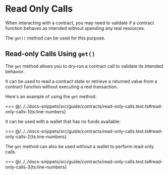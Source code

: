 # Read Only Calls

When interacting with a contract, you may need to validate if a contract function behaves as intended without spending any real resources.

The `get()` method can be used for this purpose.

## Read-only Calls Using `get()`

The `get` method allows you to dry-run a contract call to validate its intended behavior.

It can be used to read a contract state or retrieve a returned value from a contract function without executing a real transaction.

Here's an example of using the `get` method:

<<< @/../../docs-snippets/src/guide/contracts/read-only-calls.test.ts#read-only-calls-1{ts:line-numbers}

It can be used with a wallet that has no funds available:

<<< @/../../docs-snippets/src/guide/contracts/read-only-calls.test.ts#read-only-calls-2{ts:line-numbers}

The `get` method can also be used without a wallet to perform read-only calls.

<<< @/../../docs-snippets/src/guide/contracts/read-only-calls.test.ts#read-only-calls-3{ts:line-numbers}
